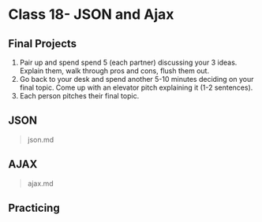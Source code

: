 # Class 18- JSON and Ajax

## Final Projects
1. Pair up and spend spend 5 (each partner) discussing your 3 ideas. Explain them, walk through pros and cons, flush them out.
3. Go back to your desk and spend another 5-10 minutes deciding on your final topic. Come up with an elevator pitch explaining it (1-2 sentences).
4. Each person pitches their final topic.

## JSON
> json.md

## AJAX
> ajax.md

## Practicing 

##

